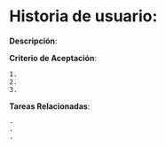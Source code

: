# Historia de usuario:

**Descripción**: <br>

**Criterio de Aceptación**:

    1. 
    2. 
    3. 

**Tareas Relacionadas**:

    - 
    - 
    - 
